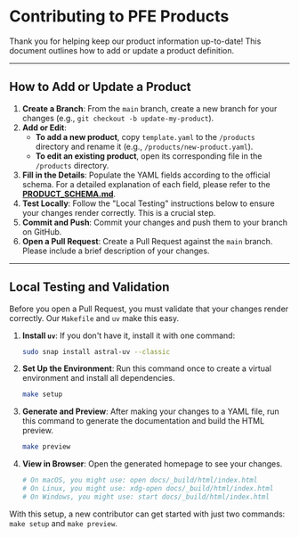 # Contributing to PFE Products

Thank you for helping keep our product information up-to-date! This document outlines how to add or update a product definition.

---

## How to Add or Update a Product

1.  **Create a Branch**: From the `main` branch, create a new branch for your changes (e.g., `git checkout -b update-my-product`).
2.  **Add or Edit**:
    * **To add a new product**, copy `template.yaml` to the `/products` directory and rename it (e.g., `/products/new-product.yaml`).
    * **To edit an existing product**, open its corresponding file in the `/products` directory.
3.  **Fill in the Details**: Populate the YAML fields according to the official schema. For a detailed explanation of each field, please refer to the **[PRODUCT_SCHEMA.md](PRODUCT_SCHEMA.md)**.
4.  **Test Locally**: Follow the "Local Testing" instructions below to ensure your changes render correctly. This is a crucial step.
5.  **Commit and Push**: Commit your changes and push them to your branch on GitHub.
6.  **Open a Pull Request**: Create a Pull Request against the `main` branch. Please include a brief description of your changes.

---

## Local Testing and Validation

Before you open a Pull Request, you must validate that your changes render correctly. Our `Makefile` and `uv` make this easy.

1.  **Install `uv`**: If you don't have it, install it with one command:
    ```bash
    sudo snap install astral-uv --classic
    ```

2.  **Set Up the Environment**: Run this command once to create a virtual environment and install all dependencies.
    ```bash
    make setup
    ```

3.  **Generate and Preview**: After making your changes to a YAML file, run this command to generate the documentation and build the HTML preview.
    ```bash
    make preview
    ```

4.  **View in Browser**: Open the generated homepage to see your changes.
    ```bash
    # On macOS, you might use: open docs/_build/html/index.html
    # On Linux, you might use: xdg-open docs/_build/html/index.html
    # On Windows, you might use: start docs/_build/html/index.html
    ```

With this setup, a new contributor can get started with just two commands: `make setup` and `make preview`.